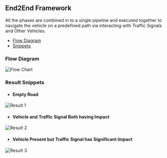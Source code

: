 ## End2End Framework
All the phases are combined in to a single pipeline and executed together to navigate the vehicle on a predefined path via interacting with Traffic Signals and Other Vehicles.
* [Flow Diagram](https://github.com/shivanshu1641/Drive.AI/tree/main/Explaination%20%2B%20Results/5.%20End2End%20Framework#flow-diagram)
* [Snippets](https://github.com/shivanshu1641/Drive.AI/tree/main/Explaination%20%2B%20Results/5.%20End2End%20Framework#result-snippets)


### Flow Diagram
![Flow Chart](https://github.com/shivanshu1641/Drive.AI/blob/main/Explaination%20+%20Results/5.%20End2End%20Framework/FlowChart.png?raw=true)

### Result Snippets
* #### Empty Road
![Result 1](https://github.com/shivanshu1641/Drive.AI/blob/main/Explaination%20+%20Results/5.%20End2End%20Framework/Result1.png?raw=true)
* #### Vehicle and Traffic Signal Both having Impact
![Result 2](https://github.com/shivanshu1641/Drive.AI/blob/main/Explaination%20+%20Results/5.%20End2End%20Framework/Result2.png?raw=true)
* #### Vehicle Present but Traffic Signal has Significant Impact
![Result 3](https://github.com/shivanshu1641/Drive.AI/blob/main/Explaination%20+%20Results/5.%20End2End%20Framework/Result3.png?raw=true)
